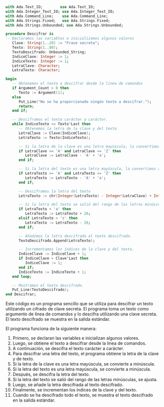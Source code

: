 ```ada
with Ada.Text_IO;        use Ada.Text_IO;
with Ada.Integer_Text_IO; use Ada.Integer_Text_IO;
with Ada.Command_Line;    use Ada.Command_Line;
with Ada.Strings.Fixed;   use Ada.Strings.Fixed;
with Ada.Strings.Unbounded; use Ada.Strings.Unbounded;

procedure Descifrar is
-- Declaramos las variables e inicializamos algunos valores
   Clave: String(1..20) := "Frase secreta";
   Texto: String(1..80);
   TextoDescifrado: Unbounded_String;
   IndiceClave: Integer := 1;
   IndiceTexto: Integer := 1;
   LetraClave: Character;
   LetraTexto: Character;

begin
   -- Obtenemos el texto a descifrar desde la línea de comandos
   if Argument_Count > 0 then
      Texto := Argument(1);
   else
      Put_Line("No se ha proporcionado ningún texto a descifrar.");
      return;
   end if;

   -- Desciframos el texto carácter a carácter.
   while IndiceTexto <= Texto'Last then
      -- Obtenemos la letra de la clave y del texto
      LetraClave := Clave(IndiceClave);
      LetraTexto := Texto(IndiceTexto);

      -- Si la letra de la clave es una letra mayúscula, la convertimos a minúscula.
      if LetraClave >= 'A' and LetraClave <= 'Z' then
         LetraClave := LetraClave - 'A' + 'a';
      end if;

      -- Si la letra del texto es una letra mayúscula, la convertimos a minúscula.
      if LetraTexto >= 'A' and LetraTexto <= 'Z' then
         LetraTexto := LetraTexto - 'A' + 'a';
      end if;

      -- Desciframos la letra del texto
      LetraTexto := chr(Integer(LetraTexto) - Integer(LetraClave) + Integer('a'));

      -- Si la letra del texto se salió del rango de las letras minúsculas, la ajustamos.
      if LetraTexto < 'a' then
         LetraTexto := LetraTexto + 26;
      elsif LetraTexto > 'z' then
         LetraTexto := LetraTexto - 26;
      end if;

      -- Añadimos la letra descifrada al texto descifrado.
      TextoDescifrado.Append(LetraTexto);

      -- Incrementamos los índices de la clave y del texto.
      IndiceClave := IndiceClave + 1;
      if IndiceClave > Clave'Last then
         IndiceClave := 1;
      end if;
      IndiceTexto := IndiceTexto + 1;
   end loop;

   -- Mostramos el texto descifrado.
   Put_Line(TextoDescifrado);
end Descifrar;
```

Este código es un programa sencillo que se utiliza para descifrar un texto utilizando un cifrado de clave secreta. El programa toma un texto como argumento de línea de comandos y lo descifra utilizando una clave secreta. El texto descifrado se muestra en la salida estándar.

El programa funciona de la siguiente manera:

1. Primero, se declaran las variables e inicializan algunos valores.
2. Luego, se obtiene el texto a descifrar desde la línea de comandos.
3. A continuación, se descifra el texto carácter a carácter.
4. Para descifrar una letra del texto, el programa obtiene la letra de la clave y de texto.
5. Si la letra de la clave es una letra mayúscula, se convierte a minúscula.
6. Si la letra del texto es una letra mayúscula, se convierte a minúscula.
7. Después, se descifra la letra del texto.
8. Si la letra del texto se salió del rango de las letras minúsculas, se ajusta.
9. Luego, se añade la letra descifrada al texto descifrado.
10. Finalmente, se incrementan los índices de la clave y del texto.
11. Cuando se ha descifrado todo el texto, se muestra el texto descifrado en la salida estándar.